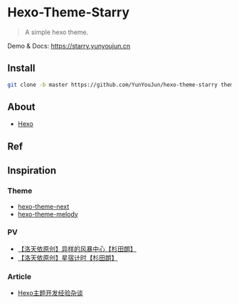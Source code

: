 # Hexo-Theme-Starry

> A simple hexo theme.

Demo & Docs: <https://starry.yunyoujun.cn>

## Install

```sh
git clone -b master https://github.com/YunYouJun/hexo-theme-starry themes/starry
```

## About

- [Hexo](https://hexo.io)

## Ref


## Inspiration

### Theme

- [hexo-theme-next](https://github.com/theme-next/hexo-theme-next)
- [hexo-theme-melody](https://github.com/Molunerfinn/hexo-theme-melody)

### PV

- [【洛天依原创】异样的风暴中心【杉田朗】](https://www.bilibili.com/video/av4018008)
- [【洛天依原创】星宿计时【杉田朗】](https://www.bilibili.com/video/av7036967)

### Article

- [Hexo主题开发经验杂谈](https://molunerfinn.com/make-a-hexo-theme/)